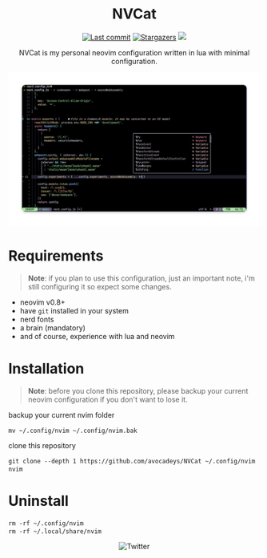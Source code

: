<h1 align="center">
NVCat
</h1>

<p align="center">
<a href="https://github.com/avocadeys/NVCat/commits/main"><img alt="Last commit" src="https://img.shields.io/github/last-commit/avocadeys/NVCat?colorA=363a4f&colorB=f5e0dc&style=for-the-badge"></a>
<a href="https://github.com/avocadeys/NVCat/stargazers"><img alt="Stargazers" src="https://img.shields.io/github/stars/avocadeys/NVCat?colorA=363a4f&colorB=eba0ac&style=for-the-badge"></a>
<a><img src="https://img.shields.io/github/languages/code-size/avocadeys/NVCat?colorA=363a4f&colorB=b4befe&style=for-the-badge"></a>
</p>

<p align="center">
NVCat is my personal neovim configuration written in lua with minimal configuration.
</p>

<p align="center">
  <img src="/screenshots/preview.png"/>
</p>

# Requirements 

> **Note**:
>  if you plan to use this configuration, just an important note, i'm still configuring it so expect some changes.

- neovim v0.8+
- have `git` installed in your system
- nerd fonts
- a brain (mandatory)
- and of course, experience with lua and neovim 

# Installation 

> **Note**:
> before you clone this repository, please backup your current neovim configuration if you don't want to lose it.

backup your current nvim folder 

```shell
mv ~/.config/nvim ~/.config/nvim.bak
```

clone this repository 

```shell
git clone --depth 1 https://github.com/avocadeys/NVCat ~/.config/nvim
nvim 
```

# Uninstall 

```shell
rm -rf ~/.config/nvim
rm -rf ~/.local/share/nvim
```

<p align="center">
<img alt="Twitter" src="https://img.shields.io/badge/Made with lua-89b4fa.svg?style=for-the-badge&logo=Lua&logoColor=white">
</p>